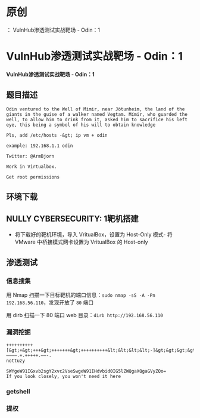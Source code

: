 # 原创
：  VulnHub渗透测试实战靶场 - Odin：1

# VulnHub渗透测试实战靶场 - Odin：1

#### VulnHub渗透测试实战靶场 - Odin：1

## 题目描述

```
Odin ventured to the Well of Mimir, near Jötunheim, the land of the giants in the guise of a walker named Vegtam. Mímir, who guarded the well, to allow him to drink from it, asked him to sacrifice his left eye, this being a symbol of his will to obtain knowledge

Pls, add /etc/hosts -&gt; ip vm + odin

example: 192.168.1.1 odin

Twitter: @ArmBjorn

Work in Virtualbox.

Get root permissions

```

## 环境下载

> 



## NULLY CYBERSECURITY: 1靶机搭建

> 

- 将下载好的靶机环境，导入 VritualBox，设置为 Host-Only 模式- 将 VMware 中桥接模式网卡设置为 VritualBox 的 Host-only


> 



## 渗透测试

### 信息搜集

> 
用 Nmap 扫描一下目标靶机的端口信息：`sudo nmap -sS -A -Pn 192.168.56.110`，发现开放了 `80` 端口


> 
用 dirb 扫描一下 80 端口 web 目录：`dirb http://192.168.56.110`


### 漏洞挖掘

> 



> 



```
++++++++++[&gt;+&gt;+++&gt;+++++++&gt;++++++++++&lt;&lt;&lt;&lt;-]&gt;&gt;&gt;&gt;++++++++++.+.+++++.————.+.+++++.——-.
nottuzy

SWYgeW91IGxvb2sgY2xvc2VseSwgeW91IHdvbid0IG5lZWQgaXQgaGVyZQo=
If you look closely, you won't need it here

```

> 



> 



### getshell

> 



> 



### 提权

> 



> 



> 


